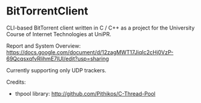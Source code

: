 # BitTorrentClient
CLI-based BitTorrent client written in C / C++ as a project for the University Course of Internet Technologies at UniPR.

Report and System Overview: https://docs.google.com/document/d/12zagMWT17JiqIc2cHj0VzP-69QcqsxqfvRlihmE7lUI/edit?usp=sharing

Currently supporting only UDP trackers. 

Credits:
- thpool library: http://github.com/Pithikos/C-Thread-Pool
